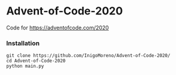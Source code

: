 # Advent-of-Code-2020
Code for https://adventofcode.com/2020
### Installation
    git clone https://github.com/InigoMoreno/Advent-of-Code-2020/
    cd Advent-of-Code-2020
    python main.py
